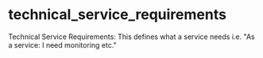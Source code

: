 # technical_service_requirements
Technical Service Requirements: This defines what a service needs i.e. "As a service: I need monitoring etc." 
